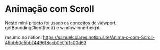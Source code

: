 # Animação com Scroll

Neste mini-projeto foi usado os conceitos de viewport, getBoundingClientRect() e window.innerheight

resumo no notion: https://samuelcolares.notion.site/Anima-o-com-Scroll-45bb50c5bb24496f8ccb0e0fd1c00d63
